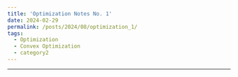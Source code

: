 ```yaml
---
title: 'Optimization Notes No. 1'
date: 2024-02-29
permalink: /posts/2024/08/optimization_1/
tags:
  - Optimization
  - Convex Optimization
  - category2
---
```




------